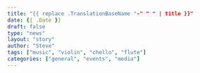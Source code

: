 ```yaml
---
title: "{{ replace .TranslationBaseName "-" " " | title }}"
date: {{ .Date }}
draft: false
type: "news"
layout: "story"
author: "Steve"
tags: ["music", "violin", "chello", "flute"]
categories: ["general", "events", "media"]
---
```


